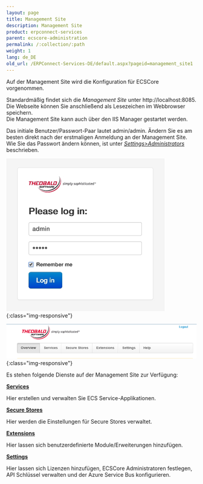 ```yaml
---
layout: page
title: Management Site
description: Management Site
product: erpconnect-services
parent: ecscore-administration
permalink: /:collection/:path
weight: 1
lang: de_DE
old_url: /ERPConnect-Services-DE/default.aspx?pageid=management_site1
---
```


Auf der Management Site wird die Konfiguration für ECSCore vorgenommen.

Standardmäßig findet sich die *Management Site* unter http://localhost:8085. <br>
Die Webseite können Sie anschließend als Lesezeichen im Webbrowser speichern.<br>
Die Management Site kann auch über den IIS Manager gestartet werden. 

Das initiale Benutzer/Passwort-Paar lautet admin/admin. Ändern Sie es am besten direkt nach der erstmaligen Anmeldung an der Management Site. Wie Sie das Passwort ändern können, ist unter *[Settings>Administrators]()* beschrieben. 

![2014-12-15-13_41_39-Log-in](/img/content/2014-12-15-13_41_39-Log-in.jpg){:class="img-responsive"}

![ecscore-managementsite-3](/img/content/ecscore-managementsite-3.jpg.png){:class="img-responsive"}

Es stehen folgende Dienste auf der Management Site zur Verfügung:

**[Services](./ecscore-service-applikation)**

Hier erstellen und verwalten Sie ECS Service-Applikationen.

**[Secure Stores](./ecscore-secure-store)**

Hier werden die Einstellungen für Secure Stores verwaltet.

**[Extensions](./extensions)**

Hier lassen sich benutzerdefinierte Module/Erweiterungen hinzufügen.

**[Settings](./settings)**

Hier lassen sich Lizenzen hinzufügen, ECSCore Administratoren festlegen, API Schlüssel verwalten und der Azure Service Bus konfigurieren.

